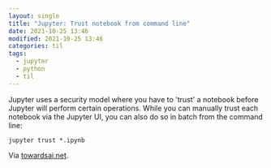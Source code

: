 ```yaml
---
layout: single
title: "Jupyter: Trust notebook from command line"
date: 2021-10-25 13:46
modified: 2021-10-25 13:46
categories: til
tags:
  - jupyter
  - python
  - til
---
```


Jupyter uses a security model where you have to 'trust' a notebook before Jupyter will perform certain operations. While you can manually trust each notebook via the Jupyter UI, you can also do so in batch from the command line:

```shell
jupyter trust *.ipynb
```

Via [towardsai.net](https://pub.towardsai.net/7-awesome-jupyter-utilities-that-you-should-be-aware-of-f3afdb75c2b).
